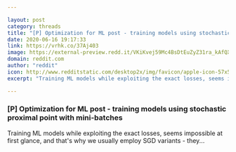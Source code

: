 ```yaml
---

layout: post
category: threads
title: "[P] Optimization for ML post - training models using stochastic proximal point with mini-batches"
date: 2020-06-16 19:17:33
link: https://vrhk.co/37Aj403
image: https://external-preview.redd.it/VKiKvej59Mc4BsDtEuZyZ31ra_kAfQXsueDsrtoxjgQ.jpg?width=611&height=319.895287958&auto=webp&crop=611:319.895287958,smart&s=946dc3a012cc2781a100a2e8e378035538d92c6a
domain: reddit.com
author: "reddit"
icon: http://www.redditstatic.com/desktop2x/img/favicon/apple-icon-57x57.png
excerpt: "Training ML models while exploiting the exact losses, seems impossible at first glance, and that's why we usually employ SGD variants - they..."

---
```


### [P] Optimization for ML post - training models using stochastic proximal point with mini-batches

Training ML models while exploiting the exact losses, seems impossible at first glance, and that's why we usually employ SGD variants - they...